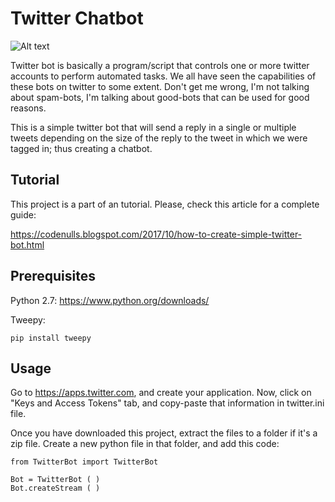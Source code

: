 # Twitter Chatbot

![Alt text](https://3.bp.blogspot.com/-lkI7vbU4FtQ/We7_GvNbNGI/AAAAAAAAAh4/oEZx86Ixhd05zdlli9YpB7AVohvOwN-9QCLcBGAs/s1600/niceRobot.jpg "Twitter Bot")

Twitter bot is basically a program/script that controls one or more twitter accounts to perform automated tasks. We all have seen the capabilities of these bots on twitter to some extent. Don't get me wrong, I'm not talking about spam-bots, I'm talking about good-bots that can be used for good reasons.

This is a simple twitter bot that will send a reply in a single or multiple tweets depending on the size of the reply to the tweet in which we were tagged in; thus creating a chatbot. 

## Tutorial 

This project is a part of an tutorial. Please, check this article for a complete guide: 

https://codenulls.blogspot.com/2017/10/how-to-create-simple-twitter-bot.html

## Prerequisites

Python 2.7: https://www.python.org/downloads/

Tweepy: 
```
pip install tweepy
```

## Usage

Go to https://apps.twitter.com, and create your application. Now, click on "Keys and Access Tokens" tab, and copy-paste that information in twitter.ini file.  

Once you have downloaded this project, extract the files to a folder if it's a zip file. Create a new python file in that folder, and add this code: 

```
from TwitterBot import TwitterBot

Bot = TwitterBot ( )
Bot.createStream ( )
```

